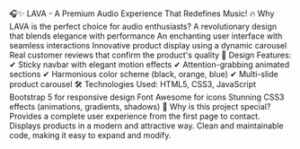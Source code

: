 🎧✨ LAVA - A Premium Audio Experience That Redefines Music!
🔥 Why LAVA is the perfect choice for audio enthusiasts?
A revolutionary design that blends elegance with performance
An enchanting user interface with seamless interactions
Innovative product display using a dynamic carousel
Real customer reviews that confirm the product's quality
💎 Design Features:
✔ Sticky navbar with elegant motion effects
✔ Attention-grabbing animated sections
✔ Harmonious color scheme (black, orange, blue)
✔ Multi-slide product carousel
🛠 Technologies Used:
HTML5, CSS3, JavaScript
Bootstrap 5 for responsive design
Font Awesome for icons
Stunning CSS3 effects (animations, gradients, shadows)
🎯 Why is this project special?
Provides a complete user experience from the first page to contact.
Displays products in a modern and attractive way.
Clean and maintainable code, making it easy to expand and modify.
